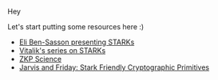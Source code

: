 Hey

Let's start putting some resources here :) 

* [Eli Ben-Sasson presenting STARKs](https://www.youtube.com/watch?v=HJ9K_o-RRSY)
* [Vitalik's series on STARKs](https://vitalik.ca/general/2017/11/09/starks_part_1.html)
* [ZKP Science](https://zkp.science)
* [Jarvis and Friday: Stark Friendly Cryptographic Primitives](https://www.esat.kuleuven.be/cosic/jarvis-and-friday-stark-friendly-cryptographic-primitives/)
